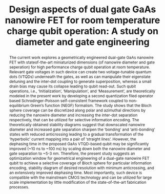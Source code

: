 ---
layout: "partials/preprint_id"
title: "Design aspects of dual gate GaAs nanowire FET for room temperature charge qubit operation: A study on diameter and gate engineering"
image: "qubit_geometrical_paper.png"
authors: "N. Paul, B. Nag Chowdhury, S. Chattopadhyay"
pub_year: "2023"
preprint_addr: "https://doi.org/10.48550/arXiv.2304.10554"
alt_available: "Yes"
alt_addr: "https://www.researchgate.net/publication/370213130_Design_Aspects_of_Dual_Gate_GaAs_Nanowire_FET_for_Room_Temperature_Charge_Qubit_Operation_A_Study_on_Diameter_and_Gate_Engineering"

abstract: "The current work explores a geometrically engineered dual-gate GaAs nanowire FET with stateof-the-art miniaturized dimensions (of nanowire diameter and gate seperation) for high performance charge qubit operation at room temperature. Relevant gate voltages in such device can create two voltage-tunable quantum dots (VTQDs) underneath the gates, as well as can manipulate their eigenstate detuning and the inter-dot coupling to generate superposition, whereas a small drain bias may cause its collapse leading to qubit read-out. Such qubit operations, i.e., ‘Initialization’, ‘Manipulation’, and ‘Measurement’, are theoretically modeled in the present work by developing a second quantization filed operator based Schrodinger-Poisson self-consistent framework coupled to non-equilibrium Green’s function (NEGF) formalism. The study shows that the Bloch sphere coverage can be discretized along polar and azimuthal directions by reducing the nanowire diameter and increasing the inter-dot separation respectively, that can be utilized for selective information encoding. The theoretically obtained stability diagrams suggest that downscaled nanowire diameter and increased gate separation sharpen the ‘bonding’ and ‘anti-bonding’ states with reduced anticrossing leading to a gradual transformation of the ‘hyperbolic’ current mapping into a pair of ‘straight lines’. However, the dephasing time in the proposed GaAs VTQD-based qubit may be significantly improved (~10 ns to ~100 ns) by scaling down both the nanowire diameter and gate separation to ~5-3 nm. Therefore, the present study suggests an optimization window for geometrical engineering of a dual-gate nanowire FET qubit to achieve a selective coverage of Bloch sphere for particular information encoding, stability diagram of desired resolution with minimum anticrossing, and an extensively improved dephasing time. Most importantly, such device is compatible with the mainstream CMOS technology and can be utilized for large scale implementation by little modification of the state-of-the-art fabrication processes."
tags:
  - "preprint_item"
---